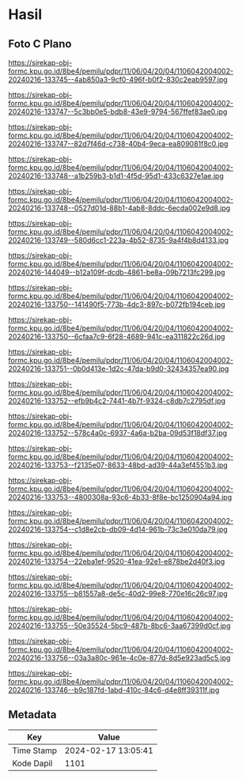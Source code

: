# Hasil

## Foto C Plano

https://sirekap-obj-formc.kpu.go.id/8be4/pemilu/pdpr/11/06/04/20/04/1106042004002-20240216-133745--4ab850a3-9cf0-496f-b0f2-830c2eab9597.jpg

https://sirekap-obj-formc.kpu.go.id/8be4/pemilu/pdpr/11/06/04/20/04/1106042004002-20240216-133747--5c3bb0e5-bdb8-43e9-9794-567ffef83ae0.jpg

https://sirekap-obj-formc.kpu.go.id/8be4/pemilu/pdpr/11/06/04/20/04/1106042004002-20240216-133747--82d7f46d-c738-40b4-9eca-ea809081f8c0.jpg

https://sirekap-obj-formc.kpu.go.id/8be4/pemilu/pdpr/11/06/04/20/04/1106042004002-20240216-133748--a1b259b3-b1d1-4f5d-95d1-433c6327e1ae.jpg

https://sirekap-obj-formc.kpu.go.id/8be4/pemilu/pdpr/11/06/04/20/04/1106042004002-20240216-133748--0527d01d-88b1-4ab8-8ddc-6ecda002e9d8.jpg

https://sirekap-obj-formc.kpu.go.id/8be4/pemilu/pdpr/11/06/04/20/04/1106042004002-20240216-133749--580d6cc1-223a-4b52-8735-9a4f4b8d4133.jpg

https://sirekap-obj-formc.kpu.go.id/8be4/pemilu/pdpr/11/06/04/20/04/1106042004002-20240216-144049--b12a109f-dcdb-4861-be8a-09b7213fc299.jpg

https://sirekap-obj-formc.kpu.go.id/8be4/pemilu/pdpr/11/06/04/20/04/1106042004002-20240216-133750--141490f5-773b-4dc3-897c-b072fb194ceb.jpg

https://sirekap-obj-formc.kpu.go.id/8be4/pemilu/pdpr/11/06/04/20/04/1106042004002-20240216-133750--6cfaa7c9-6f28-4689-941c-ea311822c26d.jpg

https://sirekap-obj-formc.kpu.go.id/8be4/pemilu/pdpr/11/06/04/20/04/1106042004002-20240216-133751--0b0d413e-1d2c-47da-b9d0-32434357ea90.jpg

https://sirekap-obj-formc.kpu.go.id/8be4/pemilu/pdpr/11/06/04/20/04/1106042004002-20240216-133752--efb9b4c2-7441-4b7f-9324-c8db7c2795df.jpg

https://sirekap-obj-formc.kpu.go.id/8be4/pemilu/pdpr/11/06/04/20/04/1106042004002-20240216-133752--578c4a0c-6937-4a6a-b2ba-09d53f18df37.jpg

https://sirekap-obj-formc.kpu.go.id/8be4/pemilu/pdpr/11/06/04/20/04/1106042004002-20240216-133753--f2135e07-8633-48bd-ad39-44a3ef4551b3.jpg

https://sirekap-obj-formc.kpu.go.id/8be4/pemilu/pdpr/11/06/04/20/04/1106042004002-20240216-133753--4800308a-93c6-4b33-8f8e-bc1250904a94.jpg

https://sirekap-obj-formc.kpu.go.id/8be4/pemilu/pdpr/11/06/04/20/04/1106042004002-20240216-133754--c1d8e2cb-db09-4d14-961b-73c3e010da79.jpg

https://sirekap-obj-formc.kpu.go.id/8be4/pemilu/pdpr/11/06/04/20/04/1106042004002-20240216-133754--22eba1ef-9520-41ea-92e1-e878be2d40f3.jpg

https://sirekap-obj-formc.kpu.go.id/8be4/pemilu/pdpr/11/06/04/20/04/1106042004002-20240216-133755--b81557a8-de5c-40d2-99e8-770e16c26c97.jpg

https://sirekap-obj-formc.kpu.go.id/8be4/pemilu/pdpr/11/06/04/20/04/1106042004002-20240216-133755--50e35524-5bc9-487b-8bc6-3aa67399d0cf.jpg

https://sirekap-obj-formc.kpu.go.id/8be4/pemilu/pdpr/11/06/04/20/04/1106042004002-20240216-133756--03a3a80c-961e-4c0e-877d-8d5e923ad5c5.jpg

https://sirekap-obj-formc.kpu.go.id/8be4/pemilu/pdpr/11/06/04/20/04/1106042004002-20240216-133746--b9c187fd-1abd-410c-84c6-d4e8ff39311f.jpg


## Metadata

| Key        | Value               |
| ---------- | ------------------- |
| Time Stamp | 2024-02-17 13:05:41 |
| Kode Dapil | 1101                |



